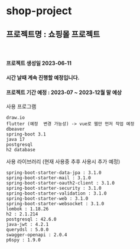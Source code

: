 # shop-project

## 프로젝트명 : 쇼핑몰 프로젝트
<br>

#### 프로젝트 생성일 2023-06-11
#### 시간 날때 계속 진행할 예정입니다.
#### 프로젝트 기간 예정 : 2023-07 ~ 2023-12월 말 예상

사용 프로그램
```
draw.io
flutter (예정  변경 가능성) -> vue로 웹만 먼저 작업 예정
dbeaver
spring-boot 3.1
java 17
postgresql
h2 database
```


사용 라이브러리 (현재 사용중 추후 사용시 추가 예정)
```
spring-boot-starter-data-jpa : 3.1.0
spring-boot-starter-mail : 3.1.0
spring-boot-starter-oauth2-client : 3.1.0
spring-boot-starter-security : 3.1.0
spring-boot-starter-validation : 3.1.0
spring-boot-starter-web : 3.1.0
spring-boot-starter-websocket : 3.1.0
lombok : 1.18.26
h2 : 2.1.214
postgresql : 42.6.0
java-jwt : 4.2.1
querydsl : 5.0.0
swagger-openapi : 2.0.4
p6spy : 1.9.0
```
